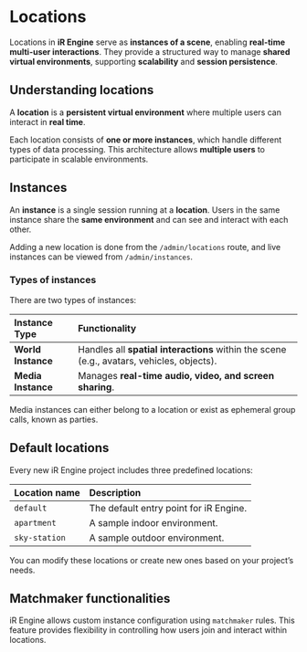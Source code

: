 # Locations

Locations in **iR Engine** serve as **instances of a scene**, enabling **real-time multi-user interactions**. They provide a structured way to manage **shared virtual environments**, supporting **scalability** and **session persistence**.

## **Understanding locations**

A **location** is a **persistent virtual environment** where multiple users can interact in **real time**.

Each location consists of **one or more instances**, which handle different types of data processing. This architecture allows **multiple users** to participate in scalable environments.

## Instances

An **instance** is a single session running at a **location**. Users in the same instance share the **same environment** and can see and interact with each other.

Adding a new location is done from the `/admin/locations` route, and live instances can be viewed from `/admin/instances`.

### Types of instances

There are two types of instances:

| Instance Type      | Functionality                                                                             |
| :----------------- | :---------------------------------------------------------------------------------------- |
| **World Instance** | Handles all **spatial interactions** within the scene (e.g., avatars, vehicles, objects). |
| **Media Instance** | Manages **real-time audio, video, and screen sharing**.                                   |

Media instances can either belong to a location or exist as ephemeral group calls, known as parties.

## Default locations

Every new iR Engine project includes three predefined locations:

| Location name | Description                            |
| :------------ | :------------------------------------- |
| `default`     | The default entry point for iR Engine. |
| `apartment`   | A sample indoor environment.           |
| `sky-station` | A sample outdoor environment.          |

You can modify these locations or create new ones based on your project’s needs.

## **Matchmaker functionalities**

iR Engine allows custom instance configuration using `matchmaker` rules. This feature provides flexibility in controlling how users join and interact within locations.
